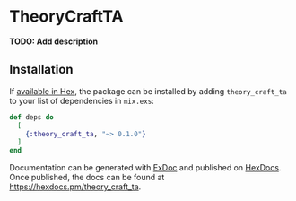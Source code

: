 # TheoryCraftTA

**TODO: Add description**

## Installation

If [available in Hex](https://hex.pm/docs/publish), the package can be installed
by adding `theory_craft_ta` to your list of dependencies in `mix.exs`:

```elixir
def deps do
  [
    {:theory_craft_ta, "~> 0.1.0"}
  ]
end
```

Documentation can be generated with [ExDoc](https://github.com/elixir-lang/ex_doc)
and published on [HexDocs](https://hexdocs.pm). Once published, the docs can
be found at <https://hexdocs.pm/theory_craft_ta>.
